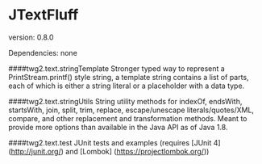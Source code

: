 JTextFluff
==============
version: 0.8.0

Dependencies: none

####twg2.text.stringTemplate
Stronger typed way to represent a PrintStream.printf() style string, a template string contains a list of parts, each of which is either a string literal or a placeholder with a data type. 

####twg2.text.stringUtils
String utility methods for indexOf, endsWith, startsWith, join, split, trim, replace, escape/unescape literals/quotes/XML, compare, and other replacement and transformation methods. 
Meant to provide more options than available in the Java API as of Java 1.8. 

####twg2.text.test
JUnit tests and examples (requires [JUnit 4] (http://junit.org/) and [Lombok] (https://projectlombok.org/))